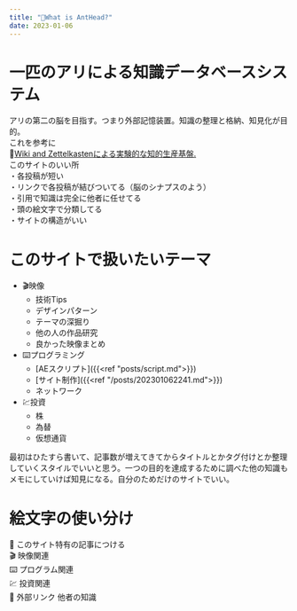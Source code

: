 ```yaml
---
title: "🐜What is AntHead?"
date: 2023-01-06
---
```

  
# 一匹のアリによる知識データベースシステム
アリの第二の脳を目指す。つまり外部記憶装置。知識の整理と格納、知見化が目的。  
これを参考に  
📝[Wiki and Zettelkastenによる実験的な知的生産基盤.](https://keido.site/notes/)  
このサイトのいい所  
・各投稿が短い  
・リンクで各投稿が結びついてる（脳のシナプスのよう）  
・引用で知識は完全に他者に任せてる  
・頭の絵文字で分類してる  
・サイトの構造がいい  
  
# このサイトで扱いたいテーマ
- 🎬映像
  - 技術Tips
  - デザインパターン
  - テーマの深掘り
  - 他の人の作品研究
  - 良かった映像まとめ
- ⌨️プログラミング
  - [AEスクリプト]({{<ref "posts/script.md">}})
  - [サイト制作]({{<ref "/posts/202301062241.md">}})
  - ネットワーク
- 💹投資
  - 株
  - 為替
  - 仮想通貨

最初はひたすら書いて、記事数が増えてきてからタイトルとかタグ付けとか整理していくスタイルでいいと思う。一つの目的を達成するために調べた他の知識もメモにしていけば知見になる。自分のためだけのサイトでいい。

# 絵文字の使い分け
🐜 このサイト特有の記事につける  
🎬 映像関連  
⌨️ プログラム関連  
💹 投資関連  
📝 外部リンク 他者の知識  